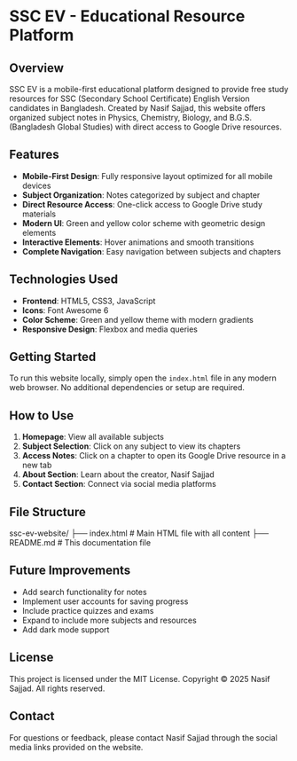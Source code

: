 # SSC EV - Educational Resource Platform

## Overview

SSC EV is a mobile-first educational platform designed to provide free study resources for SSC (Secondary School Certificate) English Version candidates in Bangladesh. Created by Nasif Sajjad, this website offers organized subject notes in Physics, Chemistry, Biology, and B.G.S. (Bangladesh Global Studies) with direct access to Google Drive resources.

## Features

- **Mobile-First Design**: Fully responsive layout optimized for all mobile devices
- **Subject Organization**: Notes categorized by subject and chapter
- **Direct Resource Access**: One-click access to Google Drive study materials
- **Modern UI**: Green and yellow color scheme with geometric design elements
- **Interactive Elements**: Hover animations and smooth transitions
- **Complete Navigation**: Easy navigation between subjects and chapters

## Technologies Used

- **Frontend**: HTML5, CSS3, JavaScript
- **Icons**: Font Awesome 6
- **Color Scheme**: Green and yellow theme with modern gradients
- **Responsive Design**: Flexbox and media queries

## Getting Started

To run this website locally, simply open the `index.html` file in any modern web browser. No additional dependencies or setup are required.

## How to Use

1. **Homepage**: View all available subjects
2. **Subject Selection**: Click on any subject to view its chapters
3. **Access Notes**: Click on a chapter to open its Google Drive resource in a new tab
4. **About Section**: Learn about the creator, Nasif Sajjad
5. **Contact Section**: Connect via social media platforms

## File Structure
ssc-ev-website/
├── index.html # Main HTML file with all content
├── README.md # This documentation file


## Future Improvements

- Add search functionality for notes
- Implement user accounts for saving progress
- Include practice quizzes and exams
- Expand to include more subjects and resources
- Add dark mode support

## License

This project is licensed under the MIT License. Copyright © 2025 Nasif Sajjad. All rights reserved.

## Contact

For questions or feedback, please contact Nasif Sajjad through the social media links provided on the website.
